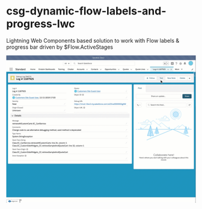 # csg-dynamic-flow-labels-and-progress-lwc
Lightning Web Components based solution to work with Flow labels &amp; progress bar driven by $Flow.ActiveStages

![](demo.gif)
